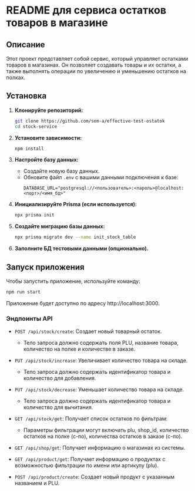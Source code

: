 # README для сервиса остатков товаров в магазине

## Описание
Этот проект представляет собой сервис, который управляет остатками товаров в магазинах. Он позволяет создавать товары и их остатки, а также выполнять операции по увеличению и уменьшению остатков на полках.

## Установка

1. **Клонируйте репозиторий:**
   ```bash
   git clone https://github.com/sem-a/effective-test-ostatok
   cd stock-service
   ```

2. **Установите зависимости:**
   ```bash
   npm install
   ```

3. **Настройте базу данных:**
    - Создайте новую базу данных.
    - Обновите файл `.env` с вашими данными подключения к базе:
      ```
      DATABASE_URL="postgresql://<пользователь>:<пароль>@localhost:<порт>/<имя_бд>"
      ```

4. **Инициализируйте Prisma (если используется):**
    ```bash
    npx prisma init
    ```

5. **Создайте миграцию базы данных:** 
    ```bash
    npx prisma migrate dev --name init_stock_table 
    ```

6. **Заполните БД тестовыми данными (опционально).**

## Запуск приложения

Чтобы запустить приложение, используйте команду:

```bash
npm run start 
```
Приложение будет доступно по адресу http://localhost:3000.

### Эндпоинты API

- `POST /api/stock/create`: Создает новый товарный остаток.
  - Тело запроса должно содержать поля PLU, название товара, количество на полке и количестве в заказе.

- `PUT /api/stock/increase`: Увеличивает количество товара на складе.
  - Тело запроса должно содержать идентификатор товара и количество для добавления.

- `PUT /api/stock/decrease`: Уменьшает количество товара на складе.
  - Тело запроса должно содержать идентификатор товара и количество для вычитания.

- `GET /api/stock/get`: Получает список остатков по фильтрам:
  - Параметры фильтрации могут включать plu, shop_id,
количество остатков на полке (с-по), количества остатков в заказе (с-по).

- `GET /api/shop/get`: Получает информацию о магазинах из системы.

- `GET /api/product/get`: Получает информацию о продуктах с возможностью фильтрации по имени или артикулу (plu).

- `POST /api/product/create`: Создает новый продукт с указанным названием и PLU.

